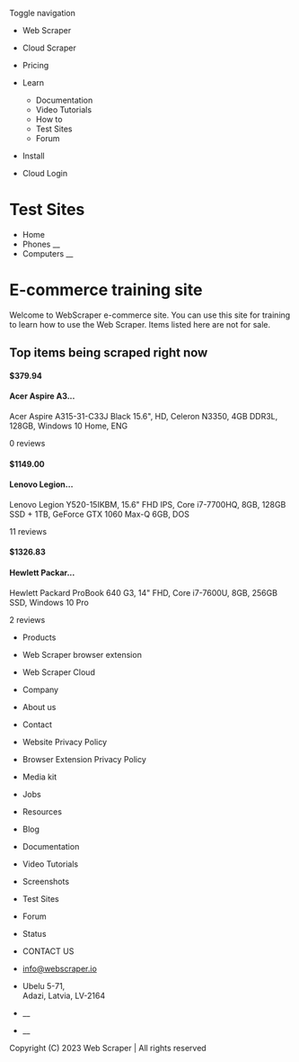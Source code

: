 Toggle navigation

  * Web Scraper

  * Cloud Scraper

  * Pricing

  * Learn

    * Documentation
    * Video Tutorials
    * How to
    * Test Sites
    * Forum
  * Install
  * Cloud Login

# Test Sites

  * Home
  * Phones __
  * Computers __

# E-commerce training site

Welcome to WebScraper e-commerce site. You can use this site for training to
learn how to use the Web Scraper. Items listed here are not for sale.

## Top items being scraped right now

#### $379.94

####  Acer Aspire A3...

Acer Aspire A315-31-C33J Black 15.6", HD, Celeron N3350, 4GB DDR3L, 128GB,
Windows 10 Home, ENG

0 reviews

#### $1149.00

####  Lenovo Legion...

Lenovo Legion Y520-15IKBM, 15.6" FHD IPS, Core i7-7700HQ, 8GB, 128GB SSD +
1TB, GeForce GTX 1060 Max-Q 6GB, DOS

11 reviews

#### $1326.83

####  Hewlett Packar...

Hewlett Packard ProBook 640 G3, 14" FHD, Core i7-7600U, 8GB, 256GB SSD,
Windows 10 Pro

2 reviews

  * Products

  * Web Scraper browser extension
  * Web Scraper Cloud

  * Company

  * About us
  * Contact
  * Website Privacy Policy
  * Browser Extension Privacy Policy
  * Media kit
  * Jobs

  * Resources

  * Blog
  * Documentation
  * Video Tutorials
  * Screenshots
  * Test Sites
  * Forum
  * Status

  * CONTACT US

  * info@webscraper.io
  * Ubelu 5-71,  
Adazi, Latvia, LV-2164

  * __
  * __

Copyright (C) 2023 Web Scraper | All rights reserved


